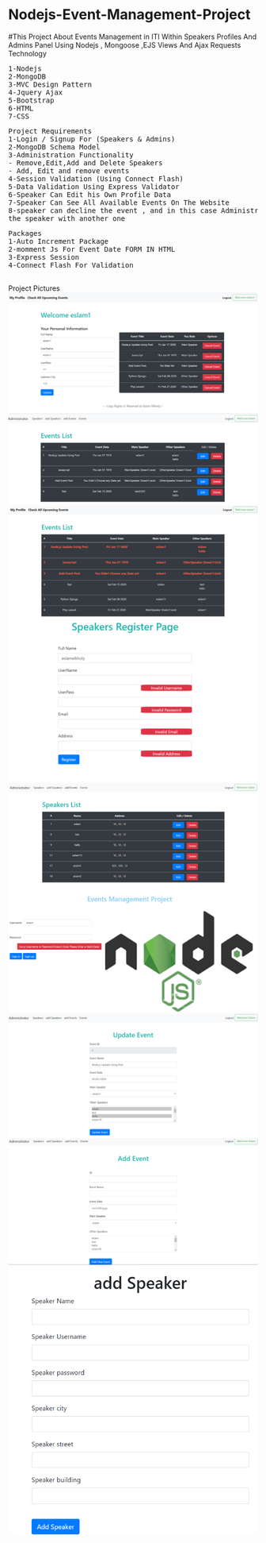 # Nodejs-Event-Management-Project
#This Project About Events Management in ITI Within Speakers Profiles And Admins Panel Using Nodejs , Mongoose ,EJS Views And Ajax Requests
Technology
<pre>
1-Nodejs
2-MongoDB
3-MVC Design Pattern
4-Jquery Ajax
5-Bootstrap
6-HTML
7-CSS
</pre>
<pre>
Project Requirements
1-Login / Signup For (Speakers & Admins)
2-MongoDB Schema Model
3-Administration Functionality
- Remove,Edit,Add and Delete Speakers
- Add, Edit and remove events
4-Session Validation (Using Connect Flash)
5-Data Validation Using Express Validator
6-Speaker Can Edit his Own Profile Data
7-Speaker Can See All Available Events On The Website
8-speaker can decline the event , and in this case Administrator should know to replace
the speaker with another one
</pre>
<pre>
Packages
1-Auto Increment Package
2-momment Js For Event Date FORM IN HTML
3-Express Session 
4-Connect Flash For Validation

</pre>

Project Pictures
![](public/Images/speakerProfile.png)
![](public/Images/listEvents.png)
![](public/Images/upcomingEvents.png)
![](public/Images/register.png)
![](public/Images/listSpeakers.png)
![](public/Images/login.png)
![](public/Images/editEvent.png)
![](public/Images/addevents.png)
![](public/Images/addSpeaker.png)
